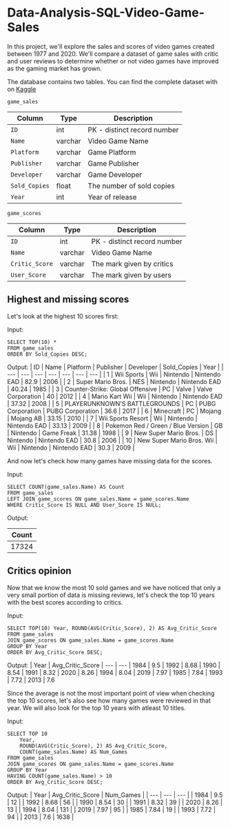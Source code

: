 # Data-Analysis-SQL-Video-Game-Sales

In this project, we'll explore the sales and scores of video games created between 1977 and 2020. We'll compare a dataset of game sales with critic and user reviews to determine whether or not video games have improved as the gaming market has grown.

The database contains two tables. You can find the complete dataset with on [Kaggle](https://www.kaggle.com/datasets/holmjason2/videogamedata?resource=download)

`game_sales`

| Column | Type | Description |
| --- | --- | --- |
| `ID` | int | PK - distinct record number | 
| `Name` | varchar | Video Game Name |
| `Platform` | varchar | Game Platform |
| `Publisher` | varchar | Game Publisher |
| `Developer` | varchar | Game Developer |
| `Sold_Copies` | float | The number of sold copies |
| `Year` | int | Year of release |


`game_scores`

| Column | Type | Description |
| --- | --- | --- |
| `ID` | int | PK - distinct record number | 
| `Name` | varchar | Video Game Name |
| `Critic_Score` | varchar | The mark given by critics |
| `User_Score` | varchar | The mark given by users |

## Highest and missing scores

Let's look at the highest 10 scores first:

Input:
```
SELECT TOP(10) *
FROM game_sales
ORDER BY Sold_Copies DESC;
```

Output:
| ID	| Name	| Platform	| Publisher	| Developer	| Sold_Copies	| Year |
| ---	| ---	| ---	| ---	| ---	| ---	| --- |
| 1	| Wii Sports	| Wii	| Nintendo	| Nintendo EAD	| 82.9	| 2006 |
| 2	| Super Mario Bros.	| NES	| Nintendo	| Nintendo EAD	| 40.24	| 1985 |
| 3	| Counter-Strike: Global Offensive	| PC	| Valve	| Valve Corporation	| 40	| 2012 |
| 4	| Mario Kart Wii	| Wii	| Nintendo	| Nintendo EAD	| 37.32	| 2008 |
| 5	| PLAYERUNKNOWN'S BATTLEGROUNDS	| PC	| PUBG Corporation	| PUBG Corporation	| 36.6	| 2017 |
| 6	| Minecraft	| PC	| Mojang	| Mojang AB	| 33.15	| 2010 |
| 7	| Wii Sports Resort	| Wii	| Nintendo	| Nintendo EAD	| 33.13	| 2009 |
| 8	| Pokemon Red / Green / Blue Version	| GB	| Nintendo	| Game Freak	| 31.38	| 1998 |
| 9	| New Super Mario Bros.	| DS	| Nintendo	| Nintendo EAD	| 30.8	| 2006 |
| 10 | New Super Mario Bros. Wii	| Wii	| Nintendo	| Nintendo EAD	| 30.3	| 2009 |




And now let's check how many games have missing data for the scores.

Input:
```
SELECT COUNT(game_sales.Name) AS Count
FROM game_sales
LEFT JOIN game_scores ON game_sales.Name = game_scores.Name
WHERE Critic_Score IS NULL AND User_Score IS NULL;
```

Output:

| Count |
| --- |
| 17324 |



## Critics opinion

Now that we know the most 10 sold games and we have noticed that only a very small portion of data is missing reviews, let's check the top 10 years with the best scores according to critics.

Input:
```
SELECT TOP(10) Year, ROUND(AVG(Critic_Score), 2) AS Avg_Critic_Score
FROM game_sales
JOIN game_scores ON game_sales.Name = game_scores.Name
GROUP BY Year
ORDER BY Avg_Critic_Score DESC;
```
Output:
| Year	| Avg_Critic_Score
| ---	| ---
| 1984	| 9.5
| 1992	| 8.68
| 1990	| 8.54
| 1991	| 8.32
| 2020	| 8.26
| 1994	| 8.04
| 2019	| 7.97
| 1985	| 7.84
| 1993	| 7.72
| 2013	| 7.6


Since the average is not the most important point of view when checking the top 10 scores, let's also see how many games were reviewed in that year. We will also look for the top 10 years with atleast 10 titles.

Input:
```
SELECT TOP 10 
    Year, 
    ROUND(AVG(Critic_Score), 2) AS Avg_Critic_Score, 
    COUNT(game_sales.Name) AS Num_Games
FROM game_sales
JOIN game_scores ON game_sales.Name = game_scores.Name
GROUP BY Year
HAVING COUNT(game_sales.Name) > 10
ORDER BY Avg_Critic_Score DESC;
```

Output:
| Year	| Avg_Critic_Score	| Num_Games |
| ---	| ---	| --- |
| 1984	| 9.5	| 12 |
| 1992	| 8.68	| 56 |
| 1990	| 8.54	| 30 |
| 1991	| 8.32	| 39 |
| 2020	| 8.26	| 13 |
| 1994	| 8.04	| 131 |
| 2019	| 7.97	| 95 |
| 1985	| 7.84	| 19 |
| 1993	| 7.72	| 94 |
| 2013	| 7.6	| 1638 |



